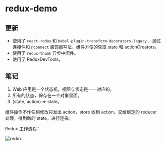 # redux-demo

## 更新

- 使用了 `react-redux` 和 `babel-plugin-transform-decorators-legacy` ，通过连接件和 `@connect` 装饰器写法，组件方便的获取 state 和 actionCreators。
- 使用了 `redux-thunk` 异步中间件。
- 使用了 ReduxDevTools。

## 笔记

1. Web 应用是一个状态机，视图与状态是一一对应的。
2. 所有的状态，保存在一个对象里面。
3. (state, action) => state。

组件操作不作任何修改只发出 action，store 收到 action，交给绑定的 reducer 处理，得到新的 state，进行渲染。

Redux 工作流程：

![redux](http://www.ruanyifeng.com/blogimg/asset/2016/bg2016091802.jpg)
